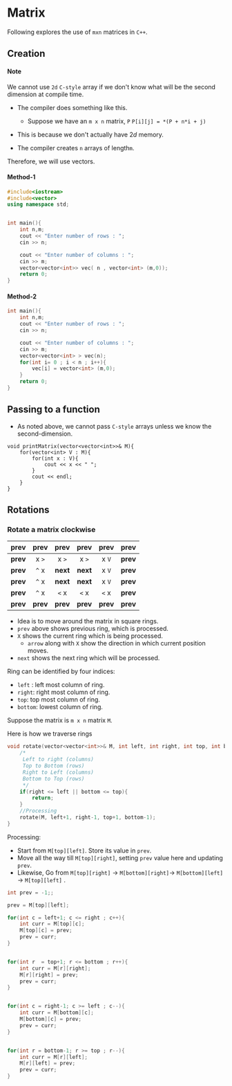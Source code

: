 # Matrix

Following explores the use of `mxn` matrices in `C++`.

## Creation

####  Note

We cannot use `2d​` `C-style` array if we don't know what will be the second dimension at compile time.

* The compiler does something like this.
  * Suppose we have an  `m x n`  matrix, `P`
    `P[i][j] = *(P + n*i + j)` 
* This is because we don't actually have $2d$ memory.

* The compiler creates `n` arrays of length`m`.

Therefore, we will use vectors.

#### Method-1 

```c++
#include<iostream>
#include<vector>
using namespace std;


int main(){
    int n,m;
    cout << "Enter number of rows : ";
    cin >> n;

    cout << "Enter number of columns : ";
    cin >> m; 
    vector<vector<int>> vec( n , vector<int> (m,0));
    return 0;
}
```

#### Method-2 

```c++
int main(){
    int n,m;
    cout << "Enter number of rows : ";
    cin >> n;

    cout << "Enter number of columns : ";
    cin >> m; 
    vector<vector<int> > vec(n);
	for(int i= 0 ; i < n ; i++){
   		vec[i] = vector<int> (m,0); 
	}
    return 0;
}
```

## Passing to a function

* As noted above, we cannot pass `C-style` arrays unless we know the second-dimension.

```
void printMatrix(vector<vector<int>>& M){
    for(vector<int> V : M){
        for(int x : V){
            cout << x << " ";
        }
        cout << endl;
    }
}
```

## Rotations

### Rotate a matrix clockwise

| **prev** | **prev** | **prev** | **prev** | **prev** | **prev** |
| :------: | :------: | :------: | :------: | :------: | :------: |
| **prev** |  x `>`   |  x `>`   |  x `>`   |  x `V`   | **prev** |
| **prev** |  `^` x   | **next** | **next** |  x `V`   | **prev** |
| **prev** |  `^` x   | **next** | **next** |  x `V`   | **prev** |
| **prev** |  `^` x   |  `<` x   |  `<` x   |  `<` x   | **prev** |
| **prev** | **prev** | **prev** | **prev** | **prev** | **prev** |

* Idea is to move around the matrix in square rings.
* `prev` above shows previous ring, which is processed.
* `X` shows the current ring which is being processed.
  * `arrow` along with `X` show the direction in which current position moves.
* `next` shows the next ring which will be processed.

Ring can be identified by four indices:

* `left` : left most column of ring.
* `right`: right most column of ring.
* `top`: top most column of ring.
* `bottom`: lowest column of ring.

Suppose the matrix is `m x n` matrix `M`.

Here is how we traverse rings

```c++
void rotate(vector<vector<int>>& M, int left, int right, int top, int bottom){
    /*
     Left to right (columns)
     Top to Bottom (rows)
     Right to Left (columns)
     Bottom to Top (rows)
     */
 	if(right <= left || bottom <= top){
        return;
    }
	//Processing   
    rotate(M, left+1, right-1, top+1, bottom-1);
}
```

Processing: 

* Start from `M[top][left]`. Store its value in `prev`.
* Move all the way till `M[top][right]`, setting `prev` value here and updating `prev`.
* Likewise, Go from `M[top][right]` -> `M[bottom][right]`-> `M[bottom][left]` -> `M[top][left]` .

```c++
int prev = -1;;

prev = M[top][left];

for(int c = left+1; c <= right ; c++){
    int curr = M[top][c];
    M[top][c] = prev;
    prev = curr;
}


for(int r  = top+1; r <= bottom ; r++){
    int curr = M[r][right];
    M[r][right] = prev;
    prev = curr; 
}


for(int c = right-1; c >= left ; c--){
    int curr = M[bottom][c];
    M[bottom][c] = prev;
    prev = curr;
}


for(int r = bottom-1; r >= top ; r--){
    int curr = M[r][left];
    M[r][left] = prev;
    prev = curr;
}
```

